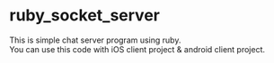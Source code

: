 ruby_socket_server
===================

This is simple chat server program using ruby.<br />
You can use this code with iOS client project & android client project.